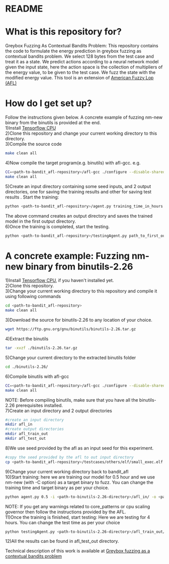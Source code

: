 # README #


# What is this repository for? 

Greybox Fuzzing As Contextual Bandits Problem:
This repository contains the code to formulate the energy prediction in greybox fuzzing as contextual bandits problem. We select 128 bytes from the test case and treat it as a state. We predict actions according to a neural network model given the input state, here the action space is the collection of multipliers of the energy value, to be given to the test case. We fuzz the state with the modified energy value. This tool is an extension of [American Fuzzy Lop (AFL)](http://lcamtuf.coredump.cx/afl/)

# How do I get set up?
Follow the instructions given below. A concrete example of fuzzing nm-new binary from the binutils is provided at the end.  
1)Install [Tensorflow CPU](https://www.tensorflow.org/install/)   
2)Clone this repository and change your current working directory to this directory.   
3)Compile the source code  
```bash
make clean all
```   
4)Now compile the target program(e.g. binutils) with afl-gcc. e.g.
```bash
CC=<path-to-bandit_afl-repository>/afl-gcc ./configure --disable-shared
make clean all   
```
5)Create an input directory containing some seed inputs, and 2 output directories, one for saving the training results and other for saving test results .
Start the training:   
```bash
python <path-to-bandit_afl-repository>/agent.py training_time_in_hours -i path_to_input_dir_containing_seeds -o path_to_first_output_dir [optional-other afl options like -d/-x etc] path_to_target_binary_to_fuzz [options_for_binary_to_fuzz]   
```
The above command creates an output directory and saves the trained model in the first output directory.   
6)Once the training is completed, start the testing.   
```bash
python <path-to-bandit_afl-repository>/testingAgent.py path_to_first_output_dir test_time_in_hours -i path_to_input_dir_containing_seeds -o path_to_second_output_dir [optional-other afl options like -d/-x etc] path_to_target_binary_to_fuzz [options_for_binary_to_fuzz]
```

# A concrete example: Fuzzing nm-new binary from binutils-2.26
1)Install [Tensorflow CPU](https://www.tensorflow.org/install/), if you haven't installed yet.   
2)Clone this repository.  
3)Change your current working directory to this repository and compile it using following commands  
```bash
cd <path-to-bandit_afl-repository>
make clean all
``` 
3)Download the source for binutils-2.26 to any location of your choice. 
```bash
wget https://ftp.gnu.org/gnu/binutils/binutils-2.26.tar.gz
```
4)Extract the binutils 
```bash
tar -xvzf ./binutils-2.26.tar.gz
```
5)Change your current directory to the extracted binutils folder
```bash
cd ./binutils-2.26/
```
6)Compile binutils with afl-gcc 
```bash
CC=<path-to-bandit_afl-repository>/afl-gcc ./configure --disable-shared
make clean all
```
NOTE: Before compiling binutils, make sure that you have all the binutils-2.26 prerequisites installed.   
7)Create an input directory and 2 output directories 
```bash 
#create an input directory
mkdir afl_in
#create output directories 
mkdir afl_train_out
mkdir afl_test_out
```
8)We use seed provided by the afl as an input seed for this experiment. 
```bash
#copy the seed provided by the afl to out input directory
cp <path-to-bandit_afl-repository>/testcases/others/elf/small_exec.elf ./afl_in
```
9)Change your current working directory back to bandit_afl   
10)Start training: here we are training our model for 0.5 hour and we use nm-new (with -C option) as a target binary to fuzz. You can change the training time and target binary as per your choice.  
```bash
python agent.py 0.5 -i <path-to-binutils-2.26-directory>/afl_in/ -o <path-to-binutils-2.26-directory>/afl_train_out/ <path-to-binutils-2.26-directory>/binutils/nm-new -C @@
```
NOTE: If you get any warnings related to core_patterns or cpu scaling governor then follow the instructions provided by the AFL.  
11)Once the training is finished, start testing: Here we are testing for 4 hours. You can change the test time as per your choice
```bash
python testingAgent.py <path-to-binutils-2.26-directory>/afl_train_out/ 4 -i <path-to-binutils-2.26-directory>/afl_in/ -o <path-to-binutils-2.26-directory>/afl_test_out/ <path-to-binutils-2.26-directory>/binutils/nm-new -C @@
```
12)All the results can be found in afl_test_out directory.
     
    

Technical description of this work is available at [Greybox fuzzing as a contextual bandits problem](https://arxiv.org/abs/1806.03806)
